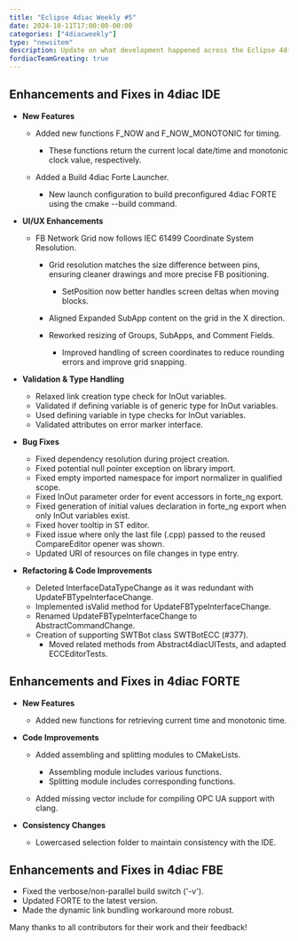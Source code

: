 ```yaml
---
title: "Eclipse 4diac Weekly #5"
date: 2024-10-11T17:00:00-00:00
categories: ["4diacweekly"]
type: "newsitem"
description: Update on what development happened across the Eclipse 4diac project in the week from October 04 to October 11, 2024.
fordiacTeamGreating: true
---
```


## Enhancements and Fixes in 4diac IDE

- **New Features**
  - Added new functions F_NOW and F_NOW_MONOTONIC for timing.
    - These functions return the current local date/time and monotonic clock value, respectively.
      
  - Added a Build 4diac Forte Launcher.
    - New launch configuration to build preconfigured 4diac FORTE using the cmake --build command.

- **UI/UX Enhancements**
  - FB Network Grid now follows IEC 61499 Coordinate System Resolution.
    - Grid resolution matches the size difference between pins, ensuring cleaner drawings and more precise FB positioning.
	  - SetPosition now better handles screen deltas when moving blocks.

    - Aligned Expanded SubApp content on the grid in the X direction.
    - Reworked resizing of Groups, SubApps, and Comment Fields.
      - Improved handling of screen coordinates to reduce rounding errors and improve grid snapping.

- **Validation & Type Handling**
  - Relaxed link creation type check for InOut variables.
  - Validated if defining variable is of generic type for InOut variables.
  - Used defining variable in type checks for InOut variables.
  - Validated attributes on error marker interface.

- **Bug Fixes**
  - Fixed dependency resolution during project creation.
  - Fixed potential null pointer exception on library import.
  - Fixed empty imported namespace for import normalizer in qualified scope.
  - Fixed InOut parameter order for event accessors in forte_ng export.
  - Fixed generation of initial values declaration in forte_ng export when only InOut variables exist.
  - Fixed hover tooltip in ST editor.
  - Fixed issue where only the last file (.cpp) passed to the reused CompareEditor opener was shown.
  - Updated URI of resources on file changes in type entry.
  
- **Refactoring & Code Improvements**
  - Deleted InterfaceDataTypeChange as it was redundant with UpdateFBTypeInterfaceChange.
  - Implemented isValid method for UpdateFBTypeInterfaceChange.
  - Renamed UpdateFBTypeInterfaceChange to AbstractCommandChange.
  - Creation of supporting SWTBot class SWTBotECC (#377).
    - Moved related methods from Abstract4diacUITests, and adapted ECCEditorTests.

## Enhancements and Fixes in 4diac FORTE

- **New Features**
  - Added new functions for retrieving current time and monotonic time.

- **Code Improvements**
  - Added assembling and splitting modules to CMakeLists.
    - Assembling module includes various functions.
    - Splitting module includes corresponding functions.
      
  - Added missing vector include for compiling OPC UA support with clang.

- **Consistency Changes**
  - Lowercased selection folder to maintain consistency with the IDE.

## Enhancements and Fixes in 4diac FBE

- Fixed the verbose/non-parallel build switch ('-v').
- Updated FORTE to the latest version.
- Made the dynamic link bundling workaround more robust.


Many thanks to all contributors for their work and their feedback!
